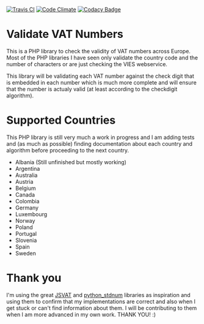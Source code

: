 [![Travis CI](https://img.shields.io/travis/rvelhote/libvat.svg)](https://travis-ci.org/rvelhote/libvat)
[![Code Climate](https://img.shields.io/codeclimate/github/rvelhote/libvat.svg)](https://codeclimate.com/github/rvelhote/libvat/issues)
[![Codacy Badge](https://api.codacy.com/project/badge/Grade/2a23466753b94690934c6988cb9b5a33)](https://www.codacy.com/app/rvelhote/libvat?utm_source=github.com&amp;utm_medium=referral&amp;utm_content=rvelhote/libvat&amp;utm_campaign=Badge_Grade)

# Validate VAT Numbers
This is a PHP library to check the validity of VAT numbers across Europe. Most of the PHP libraries I have seen only 
validate the country code and the number of characters or are just checking the VIES webservice.

This library will be validating each VAT number against the check digit that is embedded in each number which is much 
more complete and will ensure that the number is actualy valid (at least according to the checkdigit algorithm).

# Supported Countries

This PHP library is still very much a work in progress and I am adding tests and (as much as possible) finding 
documentation about each country and algorithm before proceeding to the next country.

- Albania (Still unfinished but mostly working)
- Argentina
- Australia
- Austria
- Belgium
- Canada
- Colombia
- Germany
- Luxembourg
- Norway
- Poland
- Portugal
- Slovenia
- Spain
- Sweden

# Thank you

I'm using the great [JSVAT](http://www.braemoor.co.uk/software/vat.shtml) and [python_stdnum](https://github.com/arthurdejong/python-stdnum) 
libraries as inspiration and using them to confirm that my implementations are correct and also when I get stuck or can't 
find information about them. I will be contributing to them when I am more advanced in my own work. THANK YOU! :)

